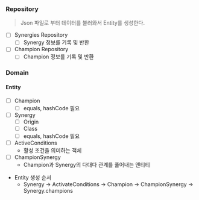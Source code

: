 ### Repository

> Json 파일로 부터 데이터를 불러와서 Entity를 생성한다.

- [ ] Synergies Repository
    - [ ] Synergy 정보를 기록 및 반환
- [ ] Champion Repository
    - [ ] Champion 정보를 기록 및 반환

### Domain

#### Entity

- [ ] Champion
    - [ ] equals, hashCode 필요
- [ ] Synergy
    - [ ] Origin
    - [ ] Class
    - [ ] equals, hashCode 필요
- [ ] ActiveConditions
    - 활성 조건을 의미하는 객체
- [ ] ChampionSynergy
    - Champion과 Synergy의 다대다 관계를 풀어내는 엔티티

- Entity 생성 순서
    - Synergy -> ActivateConditions -> Champion -> ChampionSynergy -> Synergy.champions